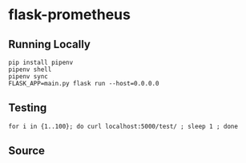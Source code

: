 # flask-prometheus

## Running Locally

~~~~
pip install pipenv
pipenv shell
pipenv sync
FLASK_APP=main.py flask run --host=0.0.0.0
~~~~

## Testing

~~~~
for i in {1..100}; do curl localhost:5000/test/ ; sleep 1 ; done
~~~~

## Source